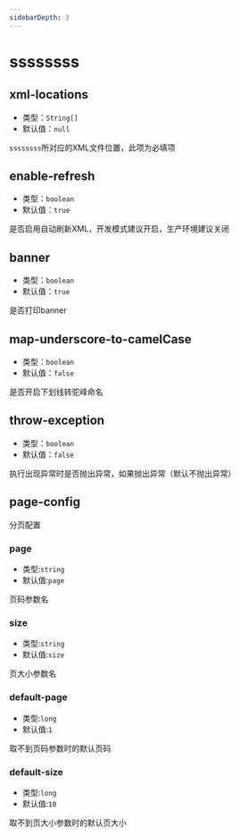 ```yaml
---
sidebarDepth: 3
---
```

# ssssssss

## xml-locations
- 类型：`String[]`
- 默认值：`null`

`ssssssss`所对应的XML文件位置，此项为必填项

## enable-refresh
- 类型：`boolean`
- 默认值：`true`

是否启用自动刷新XML，开发模式建议开启，生产环境建议关闭

## banner
- 类型：`boolean`
- 默认值：`true`

是否打印banner

## map-underscore-to-camelCase
- 类型：`boolean`
- 默认值：`false`

是否开启下划线转驼峰命名

## throw-exception
- 类型：`boolean`
- 默认值：`false`

执行出现异常时是否抛出异常，如果抛出异常（默认不抛出异常）

## page-config

分页配置

### page
- 类型:`string`
- 默认值:`page`

页码参数名

### size
- 类型:`string`
- 默认值:`size`

页大小参数名

### default-page
- 类型:`long`
- 默认值:`1`

取不到页码参数时的默认页码

### default-size
- 类型:`long`
- 默认值:`10`

取不到页大小参数时的默认页大小